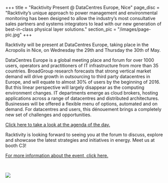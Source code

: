 +++
title = "Racktivity Present @ DataCentres Europe, Nice"
page_disc = "Racktivity’s unique approach to power management and environmental monitoring has been designed to allow the industry’s most consultative sales partners and systems integrators to lead with our new generation of best-in-class physical layer solutions."
section_pic = "/images/page-pic.jpg"
+++


Racktivity will be present at DataCentres Europe, taking place in the Acropolis in Nice, on Wednesday the 29th and Thursday the 30th of May.

DataCentres Europe is a global meeting place and forum for over 1000 users, operators and practitioners of IT infrastructure from more than 35 countries.
BroadGroup research forecasts that strong vertical market demand will drive growth in outsourcing to third party datacentres in Europe, and will equate to almost 30% of users by the beginning of 2016. But this linear perspective will largely disappear as the computing environment changes. IT departments emerge as cloud brokers, hosting applications across a range of datacentres and distributed architectures. Businesses will be offered a flexible menu of options, automated and on demand. For datacentres and users, this dénouement brings a completely new set of challenges and opportunities.

[Click here to take a look at the agenda of the day.](http://www.datacentreseurope.com/speakers)

Racktivity is looking forward to seeing you at the forum to discuss, explore and showcase the latest strategies and initiatives in energy.
Meet us at booth C3!

[For more information about the event, click here.](http://www.datacentreseurope.com/)


<br>

![](/images/banner-dce.jpg)
